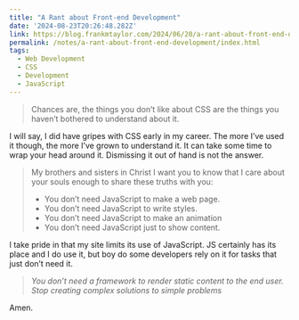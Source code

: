```yaml
---
title: "A Rant about Front-end Development"
date: '2024-08-23T20:26:48.282Z'
link: https://blog.frankmtaylor.com/2024/06/20/a-rant-about-front-end-development/
permalink: /notes/a-rant-about-front-end-development/index.html
tags:
  - Web Development
  - CSS
  - Development
  - JavaScript
---
```


> Chances are, the things you don’t like about CSS are the things you haven’t bothered to understand about it.

I will say, I did have gripes with CSS early in my career. The more I’ve used it though, the more I’ve grown to understand it. It can take some time to wrap your head around it. Dismissing it out of hand is not the answer.

> My brothers and sisters in Christ I want you to know that I care about your souls enough to share these truths with you:
>
> - You don’t need JavaScript to make a web page. 
> - You don’t need JavaScript to write styles. 
> - You don’t need JavaScript to make an animation
> - You don’t need JavaScript just to show content.

I take pride in that my site limits its use of JavaScript. JS certainly has its place and I do use it, but boy do some developers rely on it for tasks that just don’t need it.

> *You don’t need a framework to render static content to the end user. Stop creating complex solutions to simple problems*

Amen.